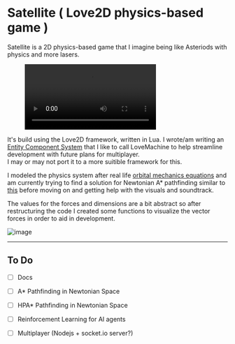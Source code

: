 # Satellite ( Love2D physics-based game )

Satellite is a 2D physics-based game that I imagine being like Asteriods with physics and more lasers.



<figure class="video_container text-center">
  <video controls="true" allowfullscreen="true" poster="">
    <source src="/projects/satellite/03.mp4" type="video/mp4">
    <!-- <source src="path/to/video.ogg" type="video/ogg">
    <source src="path/to/video.webm" type="video/webm"> -->
  </video>
</figure>

It's build using the Love2D framework, written in Lua. I wrote/am writing an [Entity Component System](https://en.wikipedia.org/wiki/Entity_component_system) that I like to call LoveMachine to help streamline development with future plans for multiplayer.<br>
I may or may not port it to a more suitible framework for this.

I modeled the physics system after real life [orbital mechanics equations](http://www.braeunig.us/space/orbmech.htm) and am currently trying to find a solution for Newtonian A* pathfinding similar to [this](https://github.com/matthew-piziak/spacepath) before moving on and getting help with the visuals and soundtrack.

The values for the forces and dimensions are a bit abstract so after restructuring the code I created some functions to visualize the vector forces in order to aid in development.

![image](/projects/satellite/vectors.png)

---------------------

## To Do

- [ ] Docs
- [ ] A* Pathfinding in Newtonian Space
- [ ] HPA* Pathfinding in Newtonian Space
- [ ] Reinforcement Learning for AI agents
- [ ] Multiplayer (Nodejs + socket.io server?)

